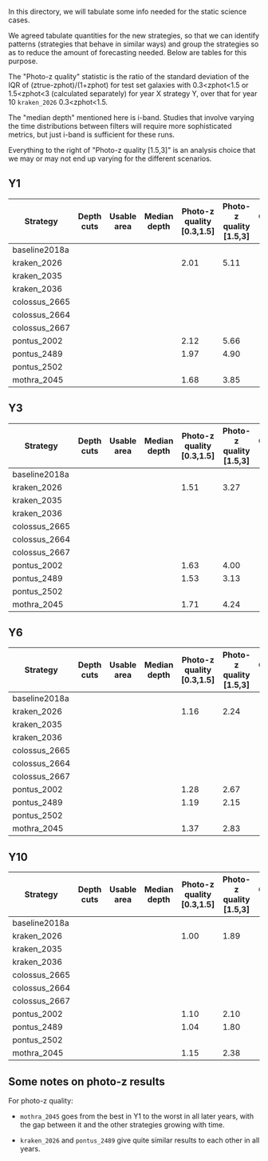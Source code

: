 In this directory, we will tabulate some info needed for the static science cases.

We agreed tabulate quantities for the new strategies, so that we can identify patterns (strategies that behave in similar ways) and group the strategies so as to reduce the amount of forecasting needed.  Below are tables for this purpose.

The "Photo-z quality" statistic is the ratio of the standard deviation of the IQR of (ztrue-zphot)/(1+zphot) for test set galaxies with 0.3<zphot<1.5 or 1.5<zphot<3 (calculated separately) for year X strategy Y, over that for year 10 `kraken_2026` 0.3<zphot<1.5.

The "median depth" mentioned here is i-band.  Studies that involve varying the time distributions between filters will require more sophisticated metrics, but just i-band is sufficient for these runs.

Everything to the right of "Photo-z quality [1.5,3]" is an analysis choice that we may or may not end up varying for the different scenarios.

## Y1

| Strategy | Depth cuts | Usable area | Median depth | Photo-z quality [0.3,1.5] | Photo-z quality [1.5,3] | Galaxy bias | Intrinsic alignments | Baryonic physics | Cluster MOR | Shear calibration | Blending systematics | 
| --- | --- | --- | --- | --- | --- | --- | --- | --- | --- | --- | --- |
| baseline2018a | | | | | | | | | | | |
| kraken_2026 | | | | 2.01 | 5.11 | | | | | | |
| kraken_2035 | | | | | | | | | | | |
| kraken_2036 | | | | | | | | | | | |
| colossus_2665 | | | | | | | | | | | |
| colossus_2664 | | | | | | | | | | | |
| colossus_2667 | | | | | | | | | | | |
| pontus_2002 | | | | 2.12 | 5.66 | | | | | | |
| pontus_2489 | | | | 1.97 | 4.90 | | | | | | |
| pontus_2502 | | | | | | | | | | | |
| mothra_2045 | | | | 1.68 | 3.85 | | | | | | |

## Y3

| Strategy | Depth cuts | Usable area | Median depth | Photo-z quality [0.3,1.5] | Photo-z quality [1.5,3] | Galaxy bias | Intrinsic alignments | Baryonic physics | Cluster MOR | Shear calibration | Blending systematics | 
| --- | --- | --- | --- | --- | --- | --- | --- | --- | --- | --- | --- |
| baseline2018a | | | | | | | | | | | |
| kraken_2026 | | | | 1.51 | 3.27 | | | | | | |
| kraken_2035 | | | | | | | | | | | |
| kraken_2036 | | | | | | | | | | | |
| colossus_2665 | | | | | | | | | | | |
| colossus_2664 | | | | | | | | | | | |
| colossus_2667 | | | | | | | | | | | |
| pontus_2002 | | | | 1.63 | 4.00 | | | | | | |
| pontus_2489 | | | | 1.53 | 3.13 | | | | | | |
| pontus_2502 | | | | | | | | | | | |
| mothra_2045 | | | | 1.71 | 4.24 | | | | | | |

## Y6

| Strategy | Depth cuts | Usable area | Median depth | Photo-z quality [0.3,1.5] | Photo-z quality [1.5,3] | Galaxy bias | Intrinsic alignments | Baryonic physics | Cluster MOR | Shear calibration | Blending systematics | 
| --- | --- | --- | --- | --- | --- | --- | --- | --- | --- | --- | --- |
| baseline2018a | | | | | | | | | | | |
| kraken_2026 | | | | 1.16 | 2.24 | | | | | | |
| kraken_2035 | | | | | | | | | | | |
| kraken_2036 | | | | | | | | | | | |
| colossus_2665 | | | | | | | | | | | |
| colossus_2664 | | | | | | | | | | | |
| colossus_2667 | | | | | | | | | | | |
| pontus_2002 | | | | 1.28 | 2.67 | | | | | | |
| pontus_2489 | | | | 1.19 | 2.15 | | | | | | |
| pontus_2502 | | | | | | | | | | | |
| mothra_2045 | | | | 1.37 | 2.83 | | | | | | |

## Y10

| Strategy | Depth cuts | Usable area | Median depth | Photo-z quality [0.3,1.5] | Photo-z quality [1.5,3] | Galaxy bias | Intrinsic alignments | Baryonic physics | Cluster MOR | Shear calibration | Blending systematics | 
| --- | --- | --- | --- | --- | --- | --- | --- | --- | --- | --- | --- |
| baseline2018a | | | | | | | | | | | |
| kraken_2026 | | | | 1.00 | 1.89 | | | | | | |
| kraken_2035 | | | | | | | | | | | |
| kraken_2036 | | | | | | | | | | | |
| colossus_2665 | | | | | | | | | | | |
| colossus_2664 | | | | | | | | | | | |
| colossus_2667 | | | | | | | | | | | |
| pontus_2002 | | | | 1.10 | 2.10 | | | | | | |
| pontus_2489 | | | | 1.04 | 1.80 | | | | | | |
| pontus_2502 | | | | | | | | | | | |
| mothra_2045 | | | | 1.15 | 2.38 | | | | | | |

## Some notes on photo-z results

For photo-z quality:

* `mothra_2045` goes from the best in Y1 to the worst in all later years, with the gap between it and the other strategies growing with time.

* `kraken_2026` and `pontus_2489` give quite similar results to each other in all years.

